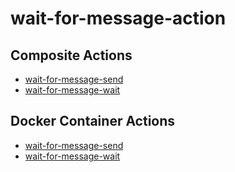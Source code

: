 # wait-for-message-action
## Composite Actions
* [wait-for-message-send](https://github.com/soda480/wait-for-message-action/tree/send-composite)
* [wait-for-message-wait](https://github.com/soda480/wait-for-message-action/tree/wait-composite)

## Docker Container Actions
* [wait-for-message-send](https://github.com/soda480/wait-for-message-action/tree/send-docker)
* [wait-for-message-wait](https://github.com/soda480/wait-for-message-action/tree/wait-docker)

